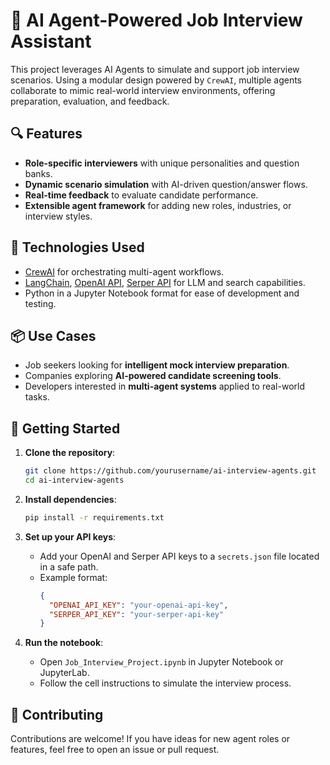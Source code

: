 # 🤖 AI Agent-Powered Job Interview Assistant

This project leverages AI Agents to simulate and support job interview scenarios. Using a modular design powered by `CrewAI`, multiple agents collaborate to mimic real-world interview environments, offering preparation, evaluation, and feedback.

## 🔍 Features

- **Role-specific interviewers** with unique personalities and question banks.
- **Dynamic scenario simulation** with AI-driven question/answer flows.
- **Real-time feedback** to evaluate candidate performance.
- **Extensible agent framework** for adding new roles, industries, or interview styles.

## 🧠 Technologies Used

- [CrewAI](https://github.com/joaomdmoura/crewAI) for orchestrating multi-agent workflows.
- [LangChain](https://www.langchain.com/), [OpenAI API](https://platform.openai.com/), [Serper API](https://serper.dev/) for LLM and search capabilities.
- Python in a Jupyter Notebook format for ease of development and testing.

## 📦 Use Cases

- Job seekers looking for **intelligent mock interview preparation**.
- Companies exploring **AI-powered candidate screening tools**.
- Developers interested in **multi-agent systems** applied to real-world tasks.

## 🚀 Getting Started

1. **Clone the repository**:
    ```bash
    git clone https://github.com/yourusername/ai-interview-agents.git
    cd ai-interview-agents
    ```

2. **Install dependencies**:
    ```bash
    pip install -r requirements.txt
    ```

3. **Set up your API keys**:
    - Add your OpenAI and Serper API keys to a `secrets.json` file located in a safe path.
    - Example format:
      ```json
      {
        "OPENAI_API_KEY": "your-openai-api-key",
        "SERPER_API_KEY": "your-serper-api-key"
      }
      ```

4. **Run the notebook**:
    - Open `Job_Interview_Project.ipynb` in Jupyter Notebook or JupyterLab.
    - Follow the cell instructions to simulate the interview process.

## 🤝 Contributing

Contributions are welcome! If you have ideas for new agent roles or features, feel free to open an issue or pull request.
